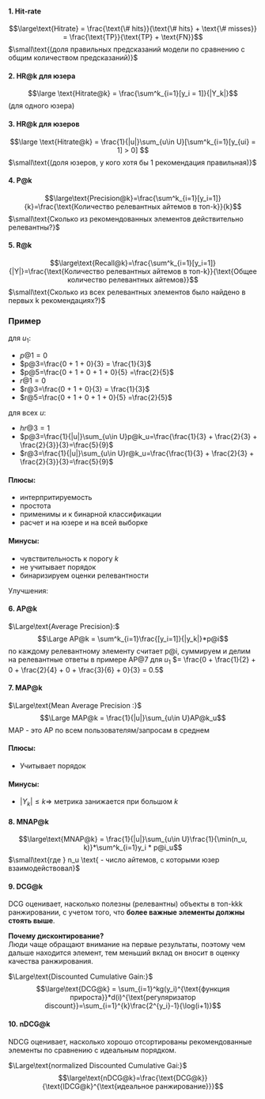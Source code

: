 

#### 1. Hit-rate
$$\large\text{Hitrate} = \frac{\text{\# hits}}{\text{\# hits} + \text{\# misses}} = \frac{\text{TP}}{\text{TP} + \text{FN}}$$ $\small\text{(доля правильных предсказаний модели по сравнению с общим количеством предсказаний)}$
#### 2. HR@k для юзера
 $$\large \text{Hitrate@k} = \frac{\sum^k_{i=1}[y_i = 1]}{|Y_k|}$$ $\text{(для одного юзера)}$
#### 3. HR@k для юзеров
$$\large \text{Hitrate@k} = \frac{1}{|u|}\sum_{u\in U}[\sum^k_{i=1}[y_{ui} = 1] > 0] $$ $\small\text{(доля юзеров, у кого хотя бы 1 рекомендация правильная)}$
#### 4. P@k
$$\large\text{Precision@k}=\frac{\sum^k_{i=1}[y_i=1]}{k}=\frac{\text{Количество релевантных айтемов в топ-k}}{k}$$$\small\text{Сколько из рекомендованных элементов действительно релевантны?}$
#### 5. R@k
$$\large\text{Recall@k}=\frac{\sum^k_{i=1}[y_i=1]}{|Y|}=\frac{\text{Количество релевантных айтемов в топ-k}}{\text{Общее количество релевантных айтемов}}$$$\small\text{Сколько из всех релевантных элементов было найдено в первых k рекомендациях?}$

### Пример

для $u_1$:
- $p@1=0$
- $p@3=\frac{0 + 1 + 0}{3} = \frac{1}{3}$
- $p@5=\frac{0 + 1 + 0 + 1 + 0}{5} =\frac{2}{5}$
- $r@1=0$
- $r@3=\frac{0 + 1 + 0}{3} = \frac{1}{3}$
- $r@5=\frac{0 + 1 + 0 + 1 + 0}{5} =\frac{2}{5}$


для всех $u$:
- $hr@3=1$
- $p@3=\frac{1}{|u|}\sum_{u\in U}p@k_u=\frac{\frac{1}{3} + \frac{2}{3} + \frac{2}{3}}{3}=\frac{5}{9}$
- $r@3=\frac{1}{|u|}\sum_{u\in U}r@k_u=\frac{\frac{1}{3} + \frac{2}{3} + \frac{2}{3}}{3}=\frac{5}{9}$

#### Плюсы:
- интерпритируемость 
- простота
- применимы и к бинарной классификации
- расчет и на юзере и на всей выборке 

#### Минусы:
- чувствительность к порогу $k$
- не учитывает порядок
- бинаризируем оценки релевантности 

Улучшения:

#### 6. AP@k
$\Large\text{Average Precision}:$ $$\Large AP@k = \sum^k_{i=1}\frac{[y_i=1]}{|y_k|}*p@i$$ по каждому релевантному элементу считает p@i, суммируем и делим на релевантные ответы
   в примере AP@7 для $u_1$ $= \frac{0 + \frac{1}{2} + 0 + \frac{2}{4} + 0 + \frac{3}{6} + 0}{3} = 0.5$ 
   
   
   
#### 7. MAP@k
$\Large\text{Mean Average Precision :}$ $$\Large MAP@k = \frac{1}{|u|}\sum_{u\in U}AP@k_u$$ MAP - это AP по всем пользователям/запросам в среднем
#### Плюсы: 
- Учитывает порядок 

#### Минусы:
- $|Y_k| \le k \Rightarrow$ метрика занижается при большом $k$

#### 8.  MNAP@k
$$\large\text{MNAP@k} = \frac{1}{|u|}\sum_{u\in U}\frac{1}{\min(n_u, k)}*\sum^k_{i=1}y_i * p@i_u$$ $\small\text{где } n_u \text{ - число айтемов, с которыми юзер взаимодействовал}$


#### 9. DCG@k
DCG оценивает, насколько полезны (релевантны) объекты в топ-kkk ранжировании, с учетом того, что **более важные элементы должны стоять выше**.

**Почему дисконтирование?**  
Люди чаще обращают внимание на первые результаты, поэтому чем дальше находится элемент, тем меньший вклад он вносит в оценку качества ранжирования.

$\Large\text{Discounted Cumulative Gain:}$ $$\large\text{DCG@k} = \sum_{i=1}^kg(y_i)^{\text{функция прироста}}*d(i)^{\text{регуляризатор discount}}=\sum_{i=1}^{k}\frac{2^{y_i}-1}{\log(i+1)}$$
#### 10. nDCG@k
NDCG оценивает, насколько хорошо отсортированы рекомендованные элементы по сравнению с идеальным порядком. 

$\Large\text{normalized Discounted Cumulative Gai:}$ $$\large\text{nDCG@k}=\frac{\text{DCG@k}}{\text{IDCG@k}^{\text{идеальное ранжирование}}}$$




